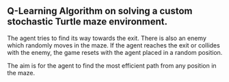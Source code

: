 
## Q-Learning Algorithm on solving a custom stochastic Turtle maze environment.

The agent tries to find its way towards the exit. There is also an enemy which randomly moves in the maze. If the agent reaches the exit or collides with the enemy, the game resets with the agent placed in a random position.

The aim is for the agent to find the most efficient path from any position in the maze.
